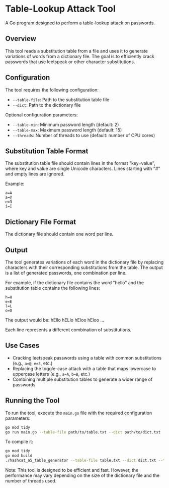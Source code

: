# Table-Lookup Attack Tool

A Go program designed to perform a table-lookup attack on passwords.

## Overview

This tool reads a substitution table from a file and uses it to generate variations of words from a dictionary file. The goal is to efficiently crack passwords that use leetspeak or other character substitutions.

## Configuration

The tool requires the following configuration:

* `--table-file`: Path to the substitution table file
* `--dict`: Path to the dictionary file

Optional configuration parameters:

* `--table-min`: Minimum password length (default: 2)
* `--table-max`: Maximum password length (default: 15)
* `--threads`: Number of threads to use (default: number of CPU cores)

## Substitution Table Format

The substitution table file should contain lines in the format "key=value", where key and value are single Unicode characters. Lines starting with "#" and empty lines are ignored.

Example:
```
a=A
a=@
e=3
i=I
```

## Dictionary File Format

The dictionary file should contain one word per line.

## Output

The tool generates variations of each word in the dictionary file by replacing characters with their corresponding substitutions from the table. The output is a list of generated passwords, one combination per line.

For example, if the dictionary file contains the word "hello" and the substitution table contains the following lines:

```
h=H
e=E
l=L
o=O
```

The output would be: hEllo hELlo hEloo hEloo ...

Each line represents a different combination of substitutions.

## Use Cases

* Cracking leetspeak passwords using a table with common substitutions (e.g., `a=@`, `e=3`, etc.)
* Replacing the toggle-case attack with a table that maps lowercase to uppercase letters (e.g., `a=A`, `b=B`, etc.)
* Combining multiple substitution tables to generate a wider range of passwords

## Running the Tool

To run the tool, execute the `main.go` file with the required configuration parameters:
```bash
go mod tidy
go run main.go --table-file path/to/table.txt --dict path/to/dict.txt
```
To compile it:
```bash
go mod tidy
go mod build
./hashcat_a5_table_generator --table-file table.txt --dict dict.txt --table-min 1 --table-max 16
```
Note: This tool is designed to be efficient and fast. However, the performance may vary depending on the size of the dictionary file and the number of threads used.
